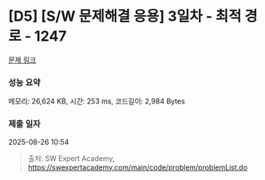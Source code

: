 # [D5] [S/W 문제해결 응용] 3일차 - 최적 경로 - 1247 

[문제 링크](https://swexpertacademy.com/main/code/problem/problemDetail.do?contestProbId=AV15OZ4qAPICFAYD) 

### 성능 요약

메모리: 26,624 KB, 시간: 253 ms, 코드길이: 2,984 Bytes

### 제출 일자

2025-08-26 10:54



> 출처: SW Expert Academy, https://swexpertacademy.com/main/code/problem/problemList.do